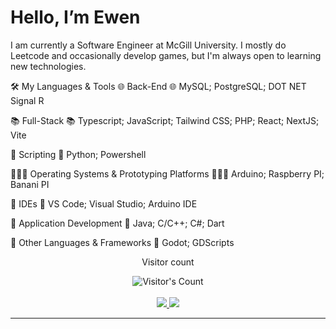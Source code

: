 # Hello, I’m Ewen

I am currently a Software Engineer at McGill University. I mostly do Leetcode and occasionally develop games, but I'm always open to learning new technologies.

🛠 My Languages & Tools
🌐 Back-End 🌐
     MySQL; PostgreSQL; DOT NET Signal R

📚 Full-Stack 📚
    Typescript; JavaScript; Tailwind CSS; PHP; React; NextJS; Vite

📝 Scripting 📝
		Python; Powershell

🏃‍♂️‍➡️ Operating Systems & Prototyping Platforms 🏃‍♂️‍➡️
		Arduino; Raspberry PI; Banani PI

📑 IDEs 📑
   	VS Code; Visual Studio; Arduino IDE

📱 Application Development 📱
    Java; C/C++; C#; Dart

🎈 Other Languages & Frameworks 🎈
		Godot; GDScripts
<div align="center"> 
  <p>Visitor count</p>
  <img src="https://profile-counter.glitch.me/BagetTeam/count.svg" alt="Visitor's Count" />
</div>


<br>

<div align="center">
  <a href="ewengue1432@gmail.com">
    <img src="https://img.shields.io/badge/Gmail-333333?style=for-the-badge&logo=gmail&logoColor=red" />
  </a>
  <a href="https://linkedin.com/in/ewengueguen" target="_blank">
    <img src="https://img.shields.io/badge/LinkedIn-0077B5?style=for-the-badge&logo=linkedin&logoColor=white" target="_blank" />
  </a>
</div>

<hr>
